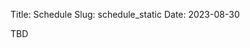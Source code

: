 Title: Schedule
Slug: schedule_static
Date: 2023-08-30
<!--
    vim: foldmethod=marker
-->


<!-- 0. Fix column widths to
<colgroup>
<col style="width:8%">
<col style="width:27%">
<col style="width:27%">
<col style="width:18%">
<col style="width:20%">
</colgroup>
-->
<!-- 1. remove page spanning <section> tags and corresponding tables. Make one
        continuous table -->
<!-- 2. set all font-size=100% -->
<!-- Use this command: :%s/font-size:[0-9]\+%/font-size:100%/g -->

TBD
